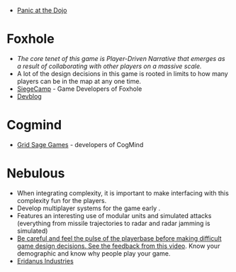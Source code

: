 * [Panic at the Dojo](https://www.youtube.com/watch?v=9gib72XuA3A)

# Foxhole
* *The core tenet of this game is Player-Driven Narrative that emerges as a result of collaborating with other players on a massive scale.* 
* A lot of the design decisions in this game is rooted in limits to how many players can be in the map at any one time.
* [SiegeCamp](https://www.youtube.com/@SiegeCamp) - Game Developers of Foxhole 
* [Devblog](https://www.foxholegame.com/blog-1/categories/devblog) 
# Cogmind
* [Grid Sage Games](https://www.gridsagegames.com/blog/) - developers of CogMind
# Nebulous
* When integrating complexity, it is important to make interfacing with this complexity fun for the players. 
* Develop multiplayer systems for the game early .
* Features an interesting use of modular units and simulated attacks (everything from missile trajectories to radar and radar jamming is simulated)
* [Be careful and feel the pulse of the playerbase before making difficult game design decisions. See the feedback from this video](https://www.youtube.com/watch?v=evdY2V8WVk0&t=1s). Know your demographic and know why people play your game.
* [Eridanus Industries](https://www.youtube.com/watch?v=0Y2Sr-q4xk4) 